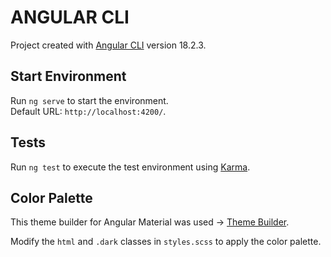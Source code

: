 # ANGULAR CLI

Project created with [Angular CLI](https://github.com/angular/angular-cli) version 18.2.3.

## Start Environment

Run `ng serve` to start the environment.  
Default URL: `http://localhost:4200/`.

## Tests

Run `ng test` to execute the test environment using [Karma](https://karma-runner.github.io).

## Color Palette
This theme builder for Angular Material was used -> [Theme Builder](https://themes.angular-material.dev).

Modify the `html` and `.dark` classes in `styles.scss` to apply the color palette.
